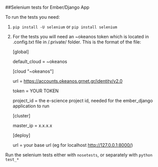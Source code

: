 ##Selenium tests for Ember/Django App

To run the tests you need:

1. `pip install -U selenium` or `pip install selenium`

2. For the tests you will need an ~okeanos token which is located in .config.txt file in <projectroot>/.private/ folder. This is the format of the file:

	[global]

	default_cloud = ~okeanos

	[cloud "~okeanos"]

	url = https://accounts.okeanos.grnet.gr/identity/v2.0

	token = YOUR TOKEN

	project_id = the e-science project id, needed for the ember_django  application to run

	[cluster]
	
	master_ip = x.x.x.x

	[deploy]

	url = your base url (eg for localhost http://127.0.0.1:8000/)

Run the selenium tests either with `nosetests`, or separately with `python test_*`
